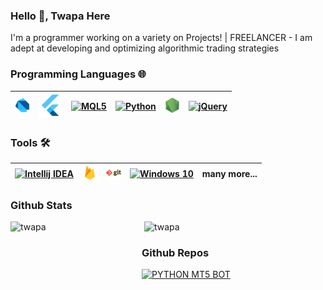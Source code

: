 ### Hello 👋, Twapa Here

<div>
 <p>
I'm a programmer working on a variety on  Projects! | FREELANCER  - I am adept at developing and optimizing algorithmic trading strategies 
</p>
</div>

### Programming Languages 🌐

| [<img src="https://raw.githubusercontent.com/github/explore/main/topics/dart/dart.png" alt="Dart" width="24">](https://dart.dev/) | [<img src="https://raw.githubusercontent.com/github/explore/80688e429a7d4ef2fca1e82350fe8e3517d3494d/topics/flutter/flutter.png" alt="Flutter" width="38">](https://flutter.dev/)  | [<img src="https://c.mql5.com/i/community/logo_mql5-2.png" alt="MQL5" width="24">](https://www.mql5.com/en/market/product/89178?source=Site+Profile+Seller#description)  |  [<img src="https://upload.wikimedia.org/wikipedia/commons/thumb/c/c3/Python-logo-notext.svg/640px-Python-logo-notext.svg.png" alt="Python" width="24">](https://www.python.org) |  [<img src="https://raw.githubusercontent.com/github/explore/80688e429a7d4ef2fca1e82350fe8e3517d3494d/topics/nodejs/nodejs.png" alt="NodeJS" width="24">](https://nodejs.org/) | [<img src="https://www.tradingview.com/pine-script-docs/en/v5/_images/Pine_Script_logo_text.png" alt="jQuery" width="24">](https://www.tradingview.com/pine-script-docs/en/v5/Introduction.html)
|---|---|---|---|---|---|
 
### Tools 🛠️

| [<img src="https://logonoid.com/images/thumbs/intellij-idea-logo.png" alt="Intellij IDEA" width="24">](https://www.jetbrains.com/idea/) |  [<img src="https://raw.githubusercontent.com/github/explore/80688e429a7d4ef2fca1e82350fe8e3517d3494d/topics/firebase/firebase.png" alt="firebase" width="24">](https://firebase.google.com/) | [<img src="https://raw.githubusercontent.com/github/explore/80688e429a7d4ef2fca1e82350fe8e3517d3494d/topics/git/git.png" alt="Git" width="24">](https://git-scm.com/) | [<img src="https://p1.hiclipart.com/preview/479/432/6/microsoft-windows-8-logo-microsoft-windows-logo-png-clipart.jpg" alt="Windows 10" width="24">](https://it.wikipedia.org/wiki/Windows_10) | many more...
|---|---|---|---|---|

### Github Stats

<p><img align="left" src="https://github-readme-stats.vercel.app/api/top-langs?username=Twapa&show_icons=true&locale=en&layout=compact=true&show_icons=true&theme=onedark" height="210" width="210" alt="twapa" /></p>

<p>&nbsp;<img  src="https://github-readme-stats.vercel.app/api?username=Twapa&theme=onedark" height="210" width="310" alt="twapa" /></p>

### Github Repos

[![PYTHON MT5 BOT ](https://github-readme-stats.vercel.app/api/pin/?username=twapa&repo=MT5-PYTHON-BOT&show_owner=true&theme=onedark)](https://github.com/Twapa/MT5-PYTHON-BOT)




